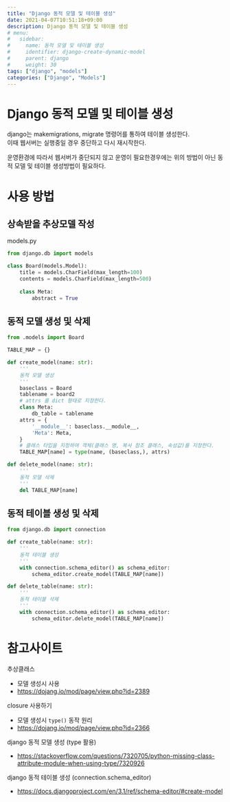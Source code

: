 ```yaml
---
title: "Django 동적 모델 및 테이블 생성"
date: 2021-04-07T10:51:18+09:00
description: Django 동적 모델 및 테이블 생성
# menu:
#   sidebar:
#     name: 동적 모델 및 테이블 생성
#     identifier: django-create-dynamic-model
#     parent: django
#     weight: 30
tags: ["django", "models"]
categories: ["Django", "Models"]
---
```




# Django 동적 모델 및 테이블 생성

django는 makemigrations, migrate 명령어를 통하여 테이블 생성한다.  
이때 웹서버는 실행중일 경우 중단하고 다시 재시작한다.  

운영환경에 따라서 웹서버가 중단되지 않고 운영이 필요한경우에는 위의 방법이 아닌 동적 모델 및 테이블 생성방법이 필요하다.  



# 사용 방법

## 상속받을 추상모델 작성

models.py
```python
from django.db import models

class Board(models.Model):
	title = models.CharField(max_length=100)
	contents = models.CharField(max_length=500)
	
    class Meta:
        abstract = True
```

## 동적 모델 생성 및 삭제

```python
from .models import Board

TABLE_MAP = {}

def create_model(name: str):
	'''
	동적 모델 생성
	'''
	baseclass = Board
	tablename = board2
	# attrs 를 dict 형태로 지정한다.
	class Meta:
		db_table = tablename
	attrs = {
		'__module__': baseclass.__module__,
		'Meta': Meta,
	}
	# 클래스 타입을 지정하여 객체(클래스 명, 복사 참조 클래스, 속성값)를 지정한다. 
	TABLE_MAP[name] = type(name, (baseclass,), attrs)

def delete_model(name: str):
	'''
	동적 모델 삭제
	'''
	del TABLE_MAP[name]
```

## 동적 테이블 생성 및 삭제

```python
from django.db import connection

def create_table(name: str):
	'''
	동적 테이블 생성
	'''
	with connection.schema_editor() as schema_editor:
		schema_editor.create_model(TABLE_MAP[name])

def delete_table(name: str):
	'''
	동적 테이블 삭제
	'''
	with connection.schema_editor() as schema_editor:
		schema_editor.delete_model(TABLE_MAP[name])
```



# 참고사이트

추상클래스
- 모델 생성시 사용  
- https://dojang.io/mod/page/view.php?id=2389


closure 사용하기  
- 모델 생성시 `type()` 동작 원리  
- https://dojang.io/mod/page/view.php?id=2366


django 동적 모델 생성 (type 활용)  
- https://stackoverflow.com/questions/7320705/python-missing-class-attribute-module-when-using-type/7320926  


django 동적 테이블 생성 (connection.schema_editor)  
- https://docs.djangoproject.com/en/3.1/ref/schema-editor/#create-model